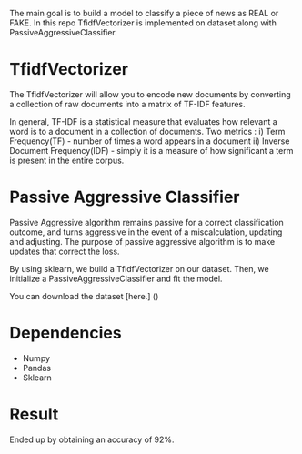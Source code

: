 The main goal is to build a model to classify a piece of news as REAL or FAKE. In this repo TfidfVectorizer is implemented on dataset along with PassiveAggressiveClassifier.

# TfidfVectorizer

The TfidfVectorizer will allow you to encode new documents by converting a collection of raw documents into a matrix of TF-IDF features. 

In general, TF-IDF is a statistical measure that evaluates how relevant a word is to a document in a collection of documents. 
Two metrics : 
i) Term Frequency(TF) - number of times a word appears in a document
ii) Inverse Document Frequency(IDF) - simply it is a measure of how significant a term is present in the entire corpus.

# Passive Aggressive Classifier
Passive Aggressive algorithm remains passive for a correct classification outcome, and turns aggressive in the event of a miscalculation, updating and adjusting. The purpose of passive aggressive algorithm is to make updates that correct the loss. 

By using sklearn, we build a TfidfVectorizer on our dataset. Then, we initialize a PassiveAggressiveClassifier and fit the model.

You can download the dataset [here.] ()

# Dependencies
- Numpy
- Pandas
- Sklearn


# Result
Ended up by obtaining an accuracy of 92%. 
